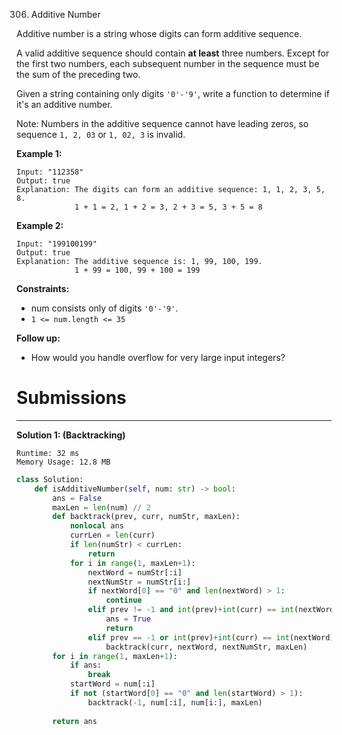 306. Additive Number

Additive number is a string whose digits can form additive sequence.

A valid additive sequence should contain **at least** three numbers. Except for the first two numbers, each subsequent number in the sequence must be the sum of the preceding two.

Given a string containing only digits `'0'-'9'`, write a function to determine if it's an additive number.

Note: Numbers in the additive sequence cannot have leading zeros, so sequence `1, 2, 03` or `1, 02, 3` is invalid.

 

**Example 1:**
```
Input: "112358"
Output: true
Explanation: The digits can form an additive sequence: 1, 1, 2, 3, 5, 8. 
             1 + 1 = 2, 1 + 2 = 3, 2 + 3 = 5, 3 + 5 = 8
```

**Example 2:**
```
Input: "199100199"
Output: true
Explanation: The additive sequence is: 1, 99, 100, 199. 
             1 + 99 = 100, 99 + 100 = 199
```

**Constraints:**

* num consists only of digits `'0'-'9'`.
* `1 <= num.length <= 35`

**Follow up:**

* How would you handle overflow for very large input integers?

# Submissions
---
**Solution 1: (Backtracking)**
```
Runtime: 32 ms
Memory Usage: 12.8 MB
```
```python
class Solution:
    def isAdditiveNumber(self, num: str) -> bool:
        ans = False
        maxLen = len(num) // 2
        def backtrack(prev, curr, numStr, maxLen):
            nonlocal ans
            currLen = len(curr)
            if len(numStr) < currLen:
                return
            for i in range(1, maxLen+1):
                nextWord = numStr[:i]
                nextNumStr = numStr[i:]
                if nextWord[0] == "0" and len(nextWord) > 1:
                    continue
                elif prev != -1 and int(prev)+int(curr) == int(nextWord) and nextNumStr == "":
                    ans = True
                    return
                elif prev == -1 or int(prev)+int(curr) == int(nextWord):
                    backtrack(curr, nextWord, nextNumStr, maxLen)
        for i in range(1, maxLen+1):
            if ans:
                break
            startWord = num[:i]
            if not (startWord[0] == "0" and len(startWord) > 1):
                backtrack(-1, num[:i], num[i:], maxLen)
        
        return ans
```
